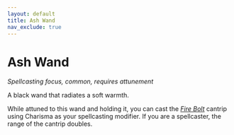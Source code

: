```yaml
---
layout: default
title: Ash Wand
nav_exclude: true
---
```


# Ash Wand

*Spellcasting focus, common, requires attunement*

A black wand that radiates a soft warmth.

While attuned to this wand and holding it, you can cast the [*Fire Bolt*](../../../srd_spells/shocking_grasp) cantrip using Charisma as your spellcasting modifier. If you are a spellcaster, the range of the cantrip doubles.